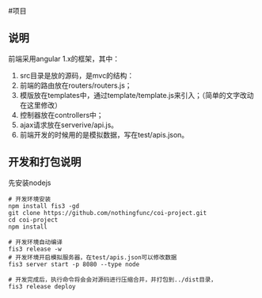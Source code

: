 #项目

## 说明
  前端采用angular 1.x的框架，其中：
  1. src目录是放的源码，是mvc的结构： 
  2. 前端的路由放在routers/routers.js； 
  3. 模版放在templates中，通过template/template.js来引入；（简单的文字改动在这里修改）
  4. 控制器放在controllers中； 
  5. ajax请求放在serverive/api.js。 
  6. 前端开发的时候用的是模拟数据，写在test/apis.json。


## 开发和打包说明
  先安装nodejs

    # 开发环境安装
    npm install fis3 -gd
    git clone https://github.com/nothingfunc/coi-project.git
    cd coi-project
    npm install
    
    # 开发环境自动编译
    fis3 release -w
    # 开发环境开启模拟服务器，在test/apis.json可以修改数据
    fis3 server start -p 8080 --type node
    
    # 开发完成后，执行命令将会会对源码进行压缩合并，并打包到../dist目录，
    fis3 release deploy
